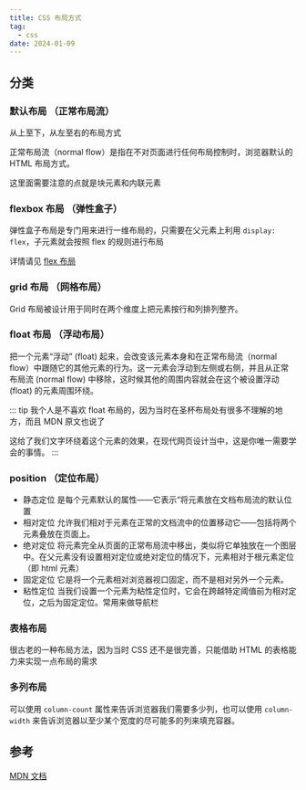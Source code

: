 ```yaml
---
title: CSS 布局方式
tag:
  - css
date: 2024-01-09
---
```


## 分类

### 默认布局 （正常布局流）

从上至下，从左至右的布局方式

正常布局流（normal flow）是指在不对页面进行任何布局控制时，浏览器默认的 HTML 布局方式。

这里面需要注意的点就是块元素和内联元素

### flexbox 布局 （弹性盒子）

弹性盒子布局是专门用来进行一维布局的，只需要在父元素上利用 `display: flex`，子元素就会按照 flex 的规则进行布局

详情请见 [flex 布局](./flex.md)

<!-- TODO: need add some for flex -->

### grid 布局 （网格布局）

Grid 布局被设计用于同时在两个维度上把元素按行和列排列整齐。

### float 布局 （浮动布局）

把一个元素“浮动” (float) 起来，会改变该元素本身和在正常布局流（normal flow）中跟随它的其他元素的行为。这一元素会浮动到左侧或右侧，并且从正常布局流 (normal flow) 中移除，这时候其他的周围内容就会在这个被设置浮动 (float) 的元素周围环绕。

::: tip
我个人是不喜欢 float 布局的，因为当时在圣杯布局处有很多不理解的地方，而且 MDN 原文也说了

这给了我们文字环绕着这个元素的效果，在现代网页设计当中，这是你唯一需要学会的事情。
:::

### position （定位布局）

- 静态定位 是每个元素默认的属性——它表示“将元素放在文档布局流的默认位置
- 相对定位 允许我们相对于元素在正常的文档流中的位置移动它——包括将两个元素叠放在页面上。
- 绝对定位 将元素完全从页面的正常布局流中移出，类似将它单独放在一个图层中。在父元素没有设置相对定位或绝对定位的情况下，元素相对于根元素定位（即 html 元素）
- 固定定位 它是将一个元素相对浏览器视口固定，而不是相对另外一个元素。
- 粘性定位 当我们设置一个元素为粘性定位时，它会在跨越特定阈值前为相对定位，之后为固定定位。常用来做导航栏

### 表格布局

很古老的一种布局方法，因为当时 CSS 还不是很完善，只能借助 HTML 的表格能力来实现一点布局的需求

### 多列布局

可以使用 `column-count` 属性来告诉浏览器我们需要多少列，也可以使用 `column-width` 来告诉浏览器以至少某个宽度的尽可能多的列来填充容器。

## 参考

[MDN 文档](https://developer.mozilla.org/zh-CN/docs/Learn/CSS/CSS_layout/Introduction)
